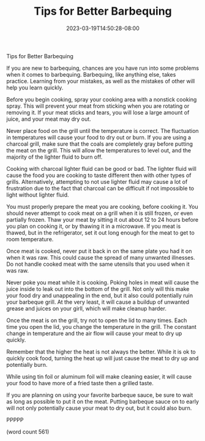 ﻿---
title: "Tips for Better Barbequing"
date: 2023-03-19T14:50:28-08:00
description: "BBQs txt Tips for Web Success"
featured_image: "/images/BBQs txt.jpg"
tags: ["BBQs txt"]
---

Tips for Better Barbequing

If you are new to barbequing, chances are you have run into some problems when it comes to barbequing. Barbequing, like anything else, takes practice. Learning from your mistakes, as well as the mistakes of other will help you learn quickly.

Before you begin cooking, spray your cooking area with a nonstick cooking spray. This will prevent your meat from sticking when you are rotating or removing it. If your meat sticks and tears, you will lose a large amount of juice, and your meat may dry out.

Never place food on the grill until the temperature is correct. The fluctuation in temperatures will cause your food to dry out or burn. If you are using a charcoal grill, make sure that the coals are completely gray before putting the meat on the grill. This will allow the temperatures to level out, and the majority of the lighter fluid to burn off.

Cooking with charcoal lighter fluid can be good or bad. The lighter fluid will cause the food you are cooking to taste different then with other types of grills. Alternatively, attempting to not use lighter fluid may cause a lot of frustration due to the fact that charcoal can be difficult if not impossible to light without lighter fluid.

You must properly prepare the meat you are cooking, before cooking it. You should never attempt to cook meat on a grill when it is still frozen, or even partially frozen. Thaw your meat by sitting it out about 12 to 24 hours before you plan on cooking it, or by thawing it in a microwave. If you meat is thawed, but in the refrigerator, set it out long enough for the meat to get to room temperature. 

Once meat is cooked, never put it back in on the same plate you had it on when it was raw. This could cause the spread of many unwanted illnesses. Do not handle cooked meat with the same utensils that you used when it was raw.

Never poke you meat while it is cooking. Poking holes in meat will cause the juice inside to leak out into the bottom of the grill.  Not only will this make your food dry and unappealing in the end, but it also could potentially ruin your barbeque grill. At the very least, it will cause a buildup of unwanted grease and juices on your girll, which will make cleanup harder.

Once the meat is on the grill, try not to open the lid to many times. Each time you open the lid, you change the temperature in the grill. The constant change in temperature and the air flow will cause your meat to dry up quickly.

Remember that the higher the heat is not always the better. While it is ok to quickly cook food, turning the heat up will just cause the meat to dry up and potentially burn.

While using tin foil or aluminum foil will make cleaning easier, it will cause your food to have more of a fried taste then a grilled taste.

If you are planning on using your favorite barbeque sauce, be sure to wait as long as possible to put it on the meat. Putting barbeque sauce on to early will not only potentially cause your meat to dry out, but it could also burn.

PPPPP

(word count 561)

